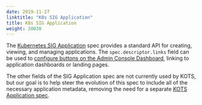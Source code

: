 ```yaml
---
date: 2019-11-27
linktitle: "K8s SIG Application"
title: K8s SIG Application
weight: 20030
---
```


The [Kubernetes SIG Application](https://github.com/kubernetes-sigs/application#kubernetes-applications) spec provides a standard API for creating, viewing, and managing applications.  The `spec.descriptor.links` field can be used to [configure buttons on the Admin Console Dashboard](/vendor/dashboard/open-buttons/), linking to application dashboards or landing pages.

The other fields of the SIG Application spec are not currently used by KOTS, but our goal is to help steer the evolution of this spec to include all of the necessary application metadata, removing the need for a separate [KOTS Application spec](/v1beta1/application/).

